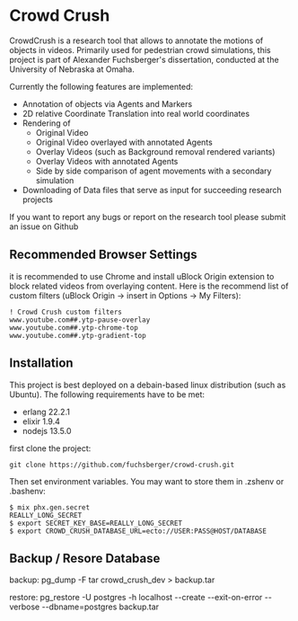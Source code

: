 # Crowd Crush

CrowdCrush is a research tool that allows to annotate the motions of objects in videos.
Primarily used for pedestrian crowd simulations, this project is part of Alexander Fuchsberger's dissertation, conducted at the University of Nebraska at Omaha.

Currently the following features are implemented:

* Annotation of objects via Agents and Markers
* 2D relative Coordinate Translation into real world coordinates
* Rendering of
  * Original Video
  * Original Video overlayed with annotated Agents
  * Overlay Videos (such as Background removal rendered variants)
  * Overlay Videos with annotated Agents
  * Side by side comparison of agent movements with a secondary simulation
* Downloading of Data files that serve as input for succeeding research projects

If you want to report any bugs or report on the research tool please submit an issue on Github

## Recommended Browser Settings
it is recommended to use Chrome and install uBlock Origin extension to block related videos from overlaying content. Here is the recommend list of custom filters (uBlock Origin -> insert in Options -> My Filters):
```
! Crowd Crush custom filters
www.youtube.com##.ytp-pause-overlay
www.youtube.com##.ytp-chrome-top
www.youtube.com##.ytp-gradient-top
```

## Installation
This project is best deployed on a debain-based linux distribution (such as Ubuntu). The following requirements have to be met:
* erlang 22.2.1
* elixir 1.9.4
* nodejs 13.5.0

first clone the project:
```
git clone https://github.com/fuchsberger/crowd-crush.git
```
Then set environment variables. You may want to store them in .zshenv or .bashenv:
```
$ mix phx.gen.secret
REALLY_LONG_SECRET
$ export SECRET_KEY_BASE=REALLY_LONG_SECRET
$ export CROWD_CRUSH_DATABASE_URL=ecto://USER:PASS@HOST/DATABASE
```

## Backup / Resore Database
backup:
pg_dump -F tar crowd_crush_dev > backup.tar

restore:
pg_restore -U postgres -h localhost --create --exit-on-error --verbose --dbname=postgres backup.tar
